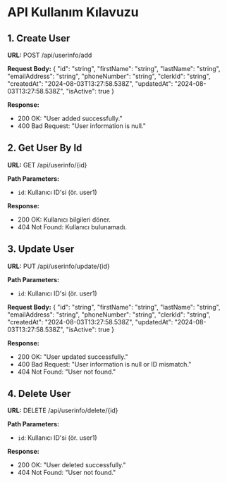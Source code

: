 # API Kullanım Kılavuzu

## 1. Create User
**URL:** POST /api/userinfo/add

**Request Body:**
{
 "id": "string",
  "firstName": "string",
  "lastName": "string",
  "emailAddress": "string",
  "phoneNumber": "string",
  "clerkId": "string",
  "createdAt": "2024-08-03T13:27:58.538Z",
  "updatedAt": "2024-08-03T13:27:58.538Z",
  "isActive": true
}

**Response:**
- 200 OK: "User added successfully."
- 400 Bad Request: "User information is null."

## 2. Get User By Id
**URL:** GET /api/userinfo/{id}

**Path Parameters:**
- `id`: Kullanıcı ID'si (ör. user1)

**Response:**
- 200 OK: Kullanıcı bilgileri döner.
- 404 Not Found: Kullanıcı bulunamadı.

## 3. Update User
**URL:** PUT /api/userinfo/update/{id}

**Path Parameters:**
- `id`: Kullanıcı ID'si (ör. user1)

**Request Body:**
{
 "id": "string",
  "firstName": "string",
  "lastName": "string",
  "emailAddress": "string",
  "phoneNumber": "string",
  "clerkId": "string",
  "createdAt": "2024-08-03T13:27:58.538Z",
  "updatedAt": "2024-08-03T13:27:58.538Z",
  "isActive": true
}

**Response:**
- 200 OK: "User updated successfully."
- 400 Bad Request: "User information is null or ID mismatch."
- 404 Not Found: "User not found."

## 4. Delete User
**URL:** DELETE /api/userinfo/delete/{id}

**Path Parameters:**
- `id`: Kullanıcı ID'si (ör. user1)

**Response:**
- 200 OK: "User deleted successfully."
- 404 Not Found: "User not found."
